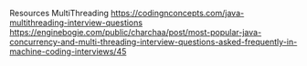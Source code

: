 Resources 
MultiThreading 
https://codingnconcepts.com/java-multithreading-interview-questions
https://enginebogie.com/public/charchaa/post/most-popular-java-concurrency-and-multi-threading-interview-questions-asked-frequently-in-machine-coding-interviews/45
